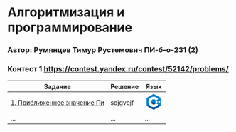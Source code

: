 # Алгоритмизация и программирование  
### Автор: Румянцев Тимур Рустемович ПИ-б-о-231 (2)

### Контест 1 https://contest.yandex.ru/contest/52142/problems/  

| Задание | Решение | Язык |
| --- | --- | --- |
| [1. Приближенное значение Пи](https://contest.yandex.ru/contest/52142/problems/1/) | sdjgvejf | [<img src="https://github.com/Teru3301/KFU/blob/main/img/cpp.png" width="40"/>]() |
| ... | ... | ... |
  
